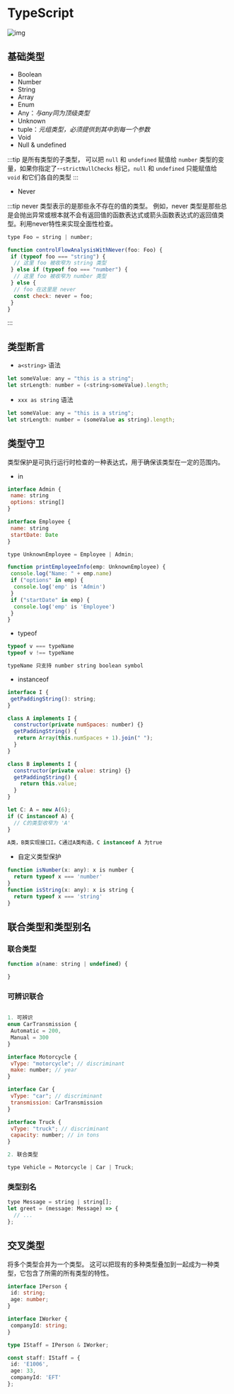 # TypeScript

![img](https://gitee.com/PENG_YUE/myImg/raw/master/uPic/BHRhfr.png)

## 基础类型

- Boolean
- Number
- String
- Array
- Enum
- Any：*与any同为顶级类型*
- Unknown
- tuple：*元组类型，必须提供到其中到每一个参数*
- Void
- Null & undefined

:::tip
是所有类型的子类型， 可以把 `null` 和 `undefined` 赋值给 `number` 类型的变量，如果你指定了--`strictNullChecks` 标记，`null` 和 `undefined` 只能赋值给 `void` 和它们各自的类型
:::

- Never

:::tip
never 类型表示的是那些永不存在的值的类型。 例如，never 类型是那些总是会抛出异常或根本就不会有返回值的函数表达式或箭头函数表达式的返回值类型。利用never特性来实现全面性检查。

```js
type Foo = string | number;

function controlFlowAnalysisWithNever(foo: Foo) {
 if (typeof foo === "string") {
  // 这里 foo 被收窄为 string 类型
 } else if (typeof foo === "number") {
  // 这里 foo 被收窄为 number 类型
 } else {
  // foo 在这里是 never
  const check: never = foo;
 }
}
```

:::

## 类型断言

- `a<string>` 语法

```js
let someValue: any = "this is a string";
let strLength: number = (<string>someValue).length;
```

- `xxx as string` 语法

```js
let someValue: any = "this is a string";
let strLength: number = (someValue as string).length;
```

## 类型守卫

类型保护是可执行运行时检查的一种表达式，用于确保该类型在一定的范围内。

- in

```js
interface Admin {
 name: string
 options: string[]
}

interface Employee {
 name: string
 startDate: Date
}

type UnknownEmployee = Employee | Admin;

function printEmployeeInfo(emp: UnknownEmployee) {
 console.log("Name: " + emp.name)
 if ("options" in emp) {
  console.log('emp' is 'Admin')
 }
 if ("startDate" in emp) {
  console.log('emp' is 'Employee')
 }
}
```

- typeof

```js
typeof v === typeName
typeof v !== typeName

typeName 只支持 number string boolean symbol
```

- instanceof

```js
interface I {
 getPaddingString(): string;
}

class A implements I {
  constructor(private numSpaces: number) {}
  getPaddingString() {
   return Array(this.numSpaces + 1).join(" ");
  }
}

class B implements I {
  constructor(private value: string) {}
  getPaddingString() {
    return this.value;
  }
}

let C: A = new A(6);
if (C instanceof A) {
  // C的类型收窄为 'A'
}

A类，B类实现接口I。C通过A类构造，C instanceof A 为true
```

- 自定义类型保护

```js
function isNumber(x: any): x is number {
  return typeof x === 'number'
}
function isString(x: any): x is string {
  return typeof x === 'string'
}
```

## 联合类型和类型别名

### 联合类型

```js
function a(name: string | undefined) {

}
```

### 可辨识联合

```js

1. 可辨识
enum CarTransmission {
 Automatic = 200,
 Manual = 300
}

interface Motorcycle {
 vType: "motorcycle"; // discriminant
 make: number; // year
}

interface Car {
 vType: "car"; // discriminant
 transmission: CarTransmission
}

interface Truck {
 vType: "truck"; // discriminant
 capacity: number; // in tons
}

2. 联合类型

type Vehicle = Motorcycle | Car | Truck;

```

### 类型别名

```js
type Message = string | string[];
let greet = (message: Message) => {
  // ...
};
```

## 交叉类型

将多个类型合并为一个类型。 这可以把现有的多种类型叠加到一起成为一种类型，它包含了所需的所有类型的特性。

```ts
interface IPerson {
 id: string;
 age: number;
}

interface IWorker {
 companyId: string;
}

type IStaff = IPerson & IWorker;

const staff: IStaff = {
 id: 'E1006',
 age: 33,
 companyId: 'EFT'
};
```
